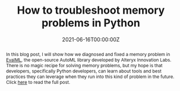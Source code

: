 ---
title: "How to troubleshoot memory problems in Python"
authors:
- admin
date: "2021-06-16T00:00:00Z"
doi: ""

# Schedule page publish date (NOT publication's date).
publishDate: "2021-08-20T00:00:00Z"

# Publication type.
# Legend: 0 = Uncategorized; 1 = Conference paper; 2 = Journal article;
# 3 = Preprint / Working Paper; 4 = Report; 5 = Book; 6 = Book section;
# 7 = Thesis; 8 = Patent
publication_types: ["0"]


abstract: In this blog post, I will show how we diagnosed and fixed a memory problem in [EvalML](https://github.com/alteryx/evalml), the open-source AutoML library developed by Alteryx Innovation Labs. There is no magic recipe for solving memory problems, but my hope is that developers, specifically Python developers, can learn about tools and best practices they can leverage when they run into this kind of problem in the future. Click [here](https://innovation.alteryx.com/how-to-troubleshoot-memory-problems-in-python/) to read the full post.

# Summary. An optional shortened abstract.
summary: I provide a case study of how to debug memory problems in python using open source tools. Covered in the [Real Python Podcast](https://realpython.com/podcasts/rpp/68/#t=2368)! 

tags:
- Source Themes
featured: true

links:
- name: Web
  url: https://innovation.alteryx.com/how-to-troubleshoot-memory-problems-in-python/
- name: Real Python Podcast
  url: https://realpython.com/podcasts/rpp/68/#t=2368
url_pdf:
url_code: ''
url_dataset: ''
url_poster: ''
url_project: ''
url_slides: ''
url_source: ''
url_video: ''

# Featured image
# To use, add an image named `featured.jpg/png` to your page's folder. 
image:
  caption: 'Image credit: [**Unsplash**](https://unsplash.com/photos/pLCdAaMFLTE)'
  focal_point: ""
  preview_only: false

# Associated Projects (optional).
#   Associate this publication with one or more of your projects.
#   Simply enter your project's folder or file name without extension.
#   E.g. `internal-project` references `content/project/internal-project/index.md`.
#   Otherwise, set `projects: []`.
projects:
- []

# Slides (optional).
#   Associate this publication with Markdown slides.
#   Simply enter your slide deck's filename without extension.
#   E.g. `slides: "example"` references `content/slides/example/index.md`.
#   Otherwise, set `slides: ""`.
slides: ""
---
